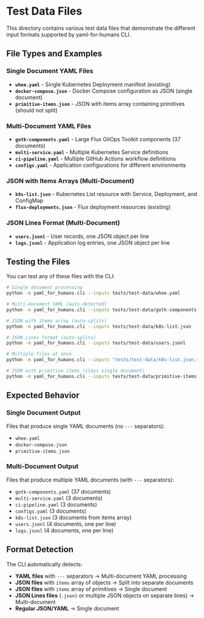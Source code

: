 # Test Data Files

This directory contains various test data files that demonstrate the different input formats supported by yaml-for-humans CLI.

## File Types and Examples

### Single Document YAML Files
- **`whee.yaml`** - Single Kubernetes Deployment manifest (existing)
- **`docker-compose.json`** - Docker Compose configuration as JSON (single document)
- **`primitive-items.json`** - JSON with items array containing primitives (should not split)

### Multi-Document YAML Files  
- **`gotk-components.yaml`** - Large Flux GitOps Toolkit components (37 documents)
- **`multi-service.yaml`** - Multiple Kubernetes Service definitions
- **`ci-pipeline.yaml`** - Multiple GitHub Actions workflow definitions
- **`configs.yaml`** - Application configurations for different environments

### JSON with Items Arrays (Multi-Document)
- **`k8s-list.json`** - Kubernetes List resource with Service, Deployment, and ConfigMap
- **`flux-deployments.json`** - Flux deployment resources (existing)

### JSON Lines Format (Multi-Document)
- **`users.jsonl`** - User records, one JSON object per line
- **`logs.jsonl`** - Application log entries, one JSON object per line

## Testing the Files

You can test any of these files with the CLI:

```bash
# Single document processing
python -m yaml_for_humans.cli --inputs tests/test-data/whee.yaml

# Multi-document YAML (auto-detected)
python -m yaml_for_humans.cli --inputs tests/test-data/gotk-components.yaml

# JSON with items array (auto-splits)
python -m yaml_for_humans.cli --inputs tests/test-data/k8s-list.json

# JSON Lines format (auto-splits) 
python -m yaml_for_humans.cli --inputs tests/test-data/users.jsonl

# Multiple files at once
python -m yaml_for_humans.cli --inputs "tests/test-data/k8s-list.json,tests/test-data/configs.yaml"

# JSON with primitive items (stays single document)
python -m yaml_for_humans.cli --inputs tests/test-data/primitive-items.json
```

## Expected Behavior

### Single Document Output
Files that produce single YAML documents (no `---` separators):
- `whee.yaml`
- `docker-compose.json` 
- `primitive-items.json`

### Multi-Document Output
Files that produce multiple YAML documents (with `---` separators):
- `gotk-components.yaml` (37 documents)
- `multi-service.yaml` (3 documents)
- `ci-pipeline.yaml` (3 documents) 
- `configs.yaml` (3 documents)
- `k8s-list.json` (3 documents from items array)
- `users.jsonl` (4 documents, one per line)
- `logs.jsonl` (4 documents, one per line)

## Format Detection

The CLI automatically detects:
- **YAML files** with `---` separators → Multi-document YAML processing
- **JSON files** with `items` array of objects → Split into separate documents
- **JSON files** with `items` array of primitives → Single document
- **JSON Lines files** (`.jsonl` or multiple JSON objects on separate lines) → Multi-document
- **Regular JSON/YAML** → Single document